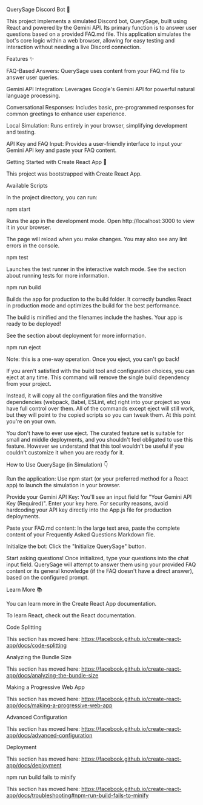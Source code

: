 QuerySage Discord Bot 🤖

This project implements a simulated Discord bot, QuerySage, built using React and powered by the Gemini API. Its primary function is to answer user questions based on a provided FAQ.md file. This application simulates the bot's core logic within a web browser, allowing for easy testing and interaction without needing a live Discord connection.

Features ✨

FAQ-Based Answers: QuerySage uses content from your FAQ.md file to answer user queries.

Gemini API Integration: Leverages Google's Gemini API for powerful natural language processing.

Conversational Responses: Includes basic, pre-programmed responses for common greetings to enhance user experience.

Local Simulation: Runs entirely in your browser, simplifying development and testing.

API Key and FAQ Input: Provides a user-friendly interface to input your Gemini API key and paste your FAQ content.

Getting Started with Create React App 🚀

This project was bootstrapped with Create React App.

Available Scripts

In the project directory, you can run:

npm start

Runs the app in the development mode.
Open http://localhost:3000 to view it in your browser.

The page will reload when you make changes.
You may also see any lint errors in the console.

npm test

Launches the test runner in the interactive watch mode.
See the section about running tests for more information.

npm run build

Builds the app for production to the build folder.
It correctly bundles React in production mode and optimizes the build for the best performance.

The build is minified and the filenames include the hashes.
Your app is ready to be deployed!

See the section about deployment for more information.

npm run eject

Note: this is a one-way operation. Once you eject, you can't go back!

If you aren't satisfied with the build tool and configuration choices, you can eject at any time. This command will remove the single build dependency from your project.

Instead, it will copy all the configuration files and the transitive dependencies (webpack, Babel, ESLint, etc) right into your project so you have full control over them. All of the commands except eject will still work, but they will point to the copied scripts so you can tweak them. At this point you're on your own.

You don't have to ever use eject. The curated feature set is suitable for small and middle deployments, and you shouldn't feel obligated to use this feature. However we understand that this tool wouldn't be useful if you couldn't customize it when you are ready for it.

How to Use QuerySage (in Simulation) 👇

Run the application: Use npm start (or your preferred method for a React app) to launch the simulation in your browser.

Provide your Gemini API Key: You'll see an input field for "Your Gemini API Key (Required)". Enter your key here. For security reasons, avoid hardcoding your API key directly into the App.js file for production deployments.

Paste your FAQ.md content: In the large text area, paste the complete content of your Frequently Asked Questions Markdown file.

Initialize the bot: Click the "Initialize QuerySage" button.

Start asking questions! Once initialized, type your questions into the chat input field. QuerySage will attempt to answer them using your provided FAQ content or its general knowledge (if the FAQ doesn't have a direct answer), based on the configured prompt.

Learn More 📚

You can learn more in the Create React App documentation.

To learn React, check out the React documentation.

Code Splitting

This section has moved here: https://facebook.github.io/create-react-app/docs/code-splitting

Analyzing the Bundle Size

This section has moved here: https://facebook.github.io/create-react-app/docs/analyzing-the-bundle-size

Making a Progressive Web App

This section has moved here: https://facebook.github.io/create-react-app/docs/making-a-progressive-web-app

Advanced Configuration

This section has moved here: https://facebook.github.io/create-react-app/docs/advanced-configuration

Deployment

This section has moved here: https://facebook.github.io/create-react-app/docs/deployment

npm run build fails to minify

This section has moved here: https://facebook.github.io/create-react-app/docs/troubleshooting#npm-run-build-fails-to-minify